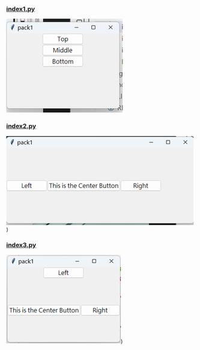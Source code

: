 ### [index1.py]()
![index1.py](./images/pic1.png)

### [index2.py]()
![index2.py](./images/pic2.png))

### [index3.py]()
![index2.py](./images/pic3.png))

